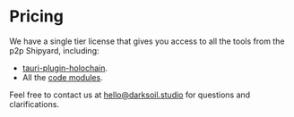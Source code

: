 # Pricing

We have a single tier license that gives you access to all the tools from the p2p Shipyard, including:

- [tauri-plugin-holochain](https://github.com/darksoil-studio/tauri-plugin-holochain).
- All the [code modules](/guides/importing-modules).

Feel free to contact us at hello@darksoil.studio for questions and clarifications.

<br>

<stripe-buy-button buy-button-id="buy_btn_1RZbECEZU356qiCHiE894G3Z" publishable-key="pk_live_51Q9oAsEZU356qiCHNYG4q959g81o5MqR0nQ1RPAEiB0wCFOGoZ25hndIfig1BfMKwzbYCycgMvBfJTuQQCHjcknt00uAmYhCqS" style="margin-left: 50%; margin-right: 50%; margin-top: 64px">
</stripe-buy-button>


